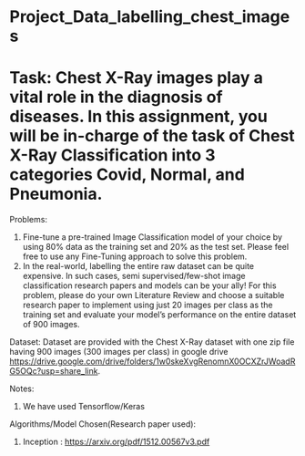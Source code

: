 # Project_Data_labelling_chest_images  
# Task: Chest X-Ray images play a vital role in the diagnosis of diseases. In this assignment, you will be in-charge of the task of Chest X-Ray Classification into 3 categories Covid, Normal, and Pneumonia. 
                                                            
Problems: 
1. Fine-tune a pre-trained Image Classification model of your choice by using 80% data as the training set and 20% as the test set. Please feel free to use any Fine-Tuning approach to solve this problem.
 2. In the real-world, labelling the entire raw dataset can be quite expensive. In such cases, semi supervised/few-shot image classification research papers and models can be your ally! For this problem, please do your own Literature Review and choose a suitable research paper to implement using just 20 images per class as the training set and evaluate your model’s performance on the entire dataset of 900 images.




Dataset: Dataset are provided with the Chest X-Ray dataset with one zip file having 900 images (300 images per class) in google drive https://drive.google.com/drive/folders/1w0skeXvgRenomnX0OCXZrJWoadRG5OQc?usp=share_link. 

Notes:
1. We have used Tensorflow/Keras

Algorithms/Model Chosen(Research paper used): 
1.	Inception : https://arxiv.org/pdf/1512.00567v3.pdf 

